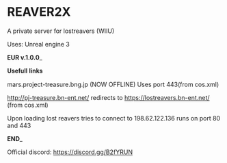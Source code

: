 # REAVER2X
A private server for lostreavers (WIIU)

Uses: Unreal engine 3 

____EUR v.1.0.0_____

𝐔𝐬𝐞𝐟𝐮𝐥𝐥 𝐥𝐢𝐧𝐤𝐬


mars.project-treasure.bng.jp (NOW OFFLINE) Uses port 443(from cos.xml) 

http://pj-treasure.bn-ent.net/ redirects to https://lostreavers.bn-ent.net/ (from cos.xml)


Upon loading lost reavers tries to connect to 198.62.122.136 runs on port 80 and 443

______END_______


Official discord: https://discord.gg/B2fYRUN
